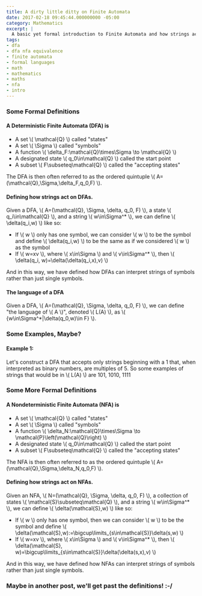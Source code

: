 ```yaml
---
title: A dirty little ditty on Finite Automata
date: 2017-02-18 09:45:44.000000000 -05:00
category: Mathematics
excerpt: |
  A basic yet formal introduction to Finite Automata and how strings act on them.
tags:
- dfa
- dfa nfa equivalence
- finite automata
- formal languages
- math
- mathematics
- maths
- nfa
- intro
---
```


### Some Formal Definitions

#### A Deterministic Finite Automata (DFA) is

- A set \\(  \mathcal{Q} \\) called "states"
- A set \\(  \Sigma \\) called "symbols"
- A function \\(  \delta_F:\mathcal{Q}\times\Sigma \to \mathcal{Q} \\)
- A designated state \\(  q_0\in\mathcal{Q} \\) called the start point
- A subset \\(  F\subseteq\mathcal{Q} \\) called the "accepting states"

The DFA is then often referred to as the ordered quintuple \\(  A=(\mathcal{Q},\Sigma,\delta_F,q_0,F) \\).

<!-- more -->

#### Defining how strings act on DFAs.

Given a DFA, \\(  A=(\mathcal{Q}, \Sigma, \delta, q_0, F) \\), a state \\(  q_i\in\mathcal{Q} \\), and a string \\(  w\in\Sigma^* \\), we can define \\(  \delta(q_i,w) \\) like so:



- If \\(  w \\) only has one symbol, we can consider \\(  w \\) to be the symbol and define \\(  \delta(q_i,w) \\) to be the same as if we considered \\(  w \\) as the symbol
- If \\(  w=xv \\), where \\(  x\in\Sigma \\) and \\(  v\in\Sigma^* \\), then \\(  \delta(q_i, w)=\delta(\delta(q_i,x),v) \\)


And in this way, we have defined how DFAs can interpret strings of symbols rather than just single symbols.


#### The language of a DFA

Given a DFA, \\(  A=(\mathcal{Q}, \Sigma, \delta, q_0, F) \\), we can define "the language of \\(  A \\)", denoted \\(  L(A) \\), as \\(  \{w\in\Sigma^*|\delta(q_0,w)\in F\} \\).

### Some Examples, Maybe?

#### Example 1:

Let's construct a  DFA that accepts only strings beginning with a 1 that, when interpreted as binary numbers, are multiples of 5. So some examples of strings that would be in \\(  L(A) \\) are 101, 1010, 1111


### Some More Formal Definitions

#### A Nondeterministic Finite Automata (NFA) is

	

- A set \\(  \mathcal{Q} \\) called "states"
- A set \\(  \Sigma \\) called "symbols"
- A function \\(  \delta_N:\mathcal{Q}\times\Sigma \to \mathcal{P}\left(\mathcal{Q}\right) \\)
- A designated state \\(  q_0\in\mathcal{Q} \\) called the start point
- A subset \\(  F\subseteq\mathcal{Q} \\) called the "accepting states"
	

	
The NFA is then often referred to as the ordered quintuple \\(  A=(\mathcal{Q},\Sigma,\delta_N,q_0,F) \\).

#### Defining how strings act on NFAs.

Given an NFA, \\(  N=(\mathcal{Q}, \Sigma, \delta, q_0, F) \\), a collection of states \\(  \mathcal{S}\subseteq\mathcal{Q} \\), and a string \\(  w\in\Sigma^* \\), we can define \\(  \delta(\mathcal{S},w) \\) like so:

- If \\(  w \\) only has one symbol, then we can consider \\(  w \\) to be the symbol and define \\(  \delta(\mathcal{S},w):=\bigcup\limits_{s\in\mathcal{S}}\delta(s,w) \\)
- If \\(  w=xv \\), where \\(  x\in\Sigma \\) and \\(  v\in\Sigma^* \\), then \\(  \delta(\mathcal{S}, w)=\bigcup\limits_{s\in\mathcal{S}}\delta(\delta(s,x),v) \\)

And in this way, we have defined how NFAs can interpret strings of symbols rather than just single symbols.

### Maybe in another post, we'll get past the definitions! :-/


